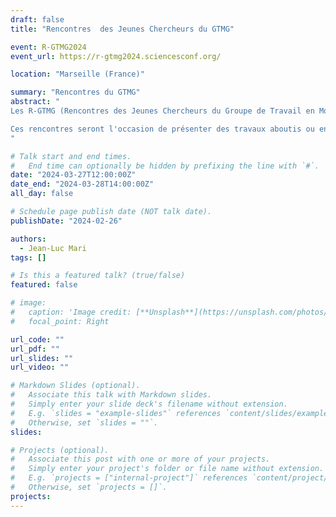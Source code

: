 ```yaml
---
draft: false
title: "Rencontres  des Jeunes Chercheurs du GTMG"

event: R-GTMG2024
event_url: https://r-gtmg2024.sciencesconf.org/

location: "Marseille (France)"

summary: "Rencontres du GTMG"
abstract: "
Les R-GTMG (Rencontres des Jeunes Chercheurs du Groupe de Travail en Modélisation Géométrique) sont un événement satellite des traditionnelles journées du GTMG. Les présentations de ces rencontres sont très largement ouvertes aux travaux en cours des jeunes chercheurs et chercheuses (doctorants, post-doctorants, jeunes recrutés).

Ces rencontres seront l'occasion de présenter des travaux aboutis ou en cours dans le domaine de la modélisation géométrique au sens large.
"

# Talk start and end times.
#   End time can optionally be hidden by prefixing the line with `#`.
date: "2024-03-27T12:00:00Z"
date_end: "2024-03-28T14:00:00Z"
all_day: false

# Schedule page publish date (NOT talk date).
publishDate: "2024-02-26"

authors:
  - Jean-Luc Mari
tags: []

# Is this a featured talk? (true/false)
featured: false

# image:
#   caption: 'Image credit: [**Unsplash**](https://unsplash.com/photos/bzdhc5b3Bxs)'
#   focal_point: Right

url_code: ""
url_pdf: ""
url_slides: ""
url_video: ""

# Markdown Slides (optional).
#   Associate this talk with Markdown slides.
#   Simply enter your slide deck's filename without extension.
#   E.g. `slides = "example-slides"` references `content/slides/example-slides.md`.
#   Otherwise, set `slides = ""`.
slides:

# Projects (optional).
#   Associate this post with one or more of your projects.
#   Simply enter your project's folder or file name without extension.
#   E.g. `projects = ["internal-project"]` references `content/project/deep-learning/index.md`.
#   Otherwise, set `projects = []`.
projects:
---
```

